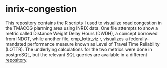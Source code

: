 # inrix-congestion

This repository contains the R scripts I used to visualize road congestion in the TMACOG planning area using INRIX data. One file attempts to show a metric called Distance Weight Delay Hours (DWDH), a concept borrowed from INDOT, while another file, cmp_lottr_viz.r, visualizes a federally-mandated performance measure known as Level of Travel Time Reliability (LOTTR). The underlying calculations for the two metrics were done in postgreSQL, but the relevant SQL queries are available in a different [repository](https://github.com/mr-fuller/npmrds).

